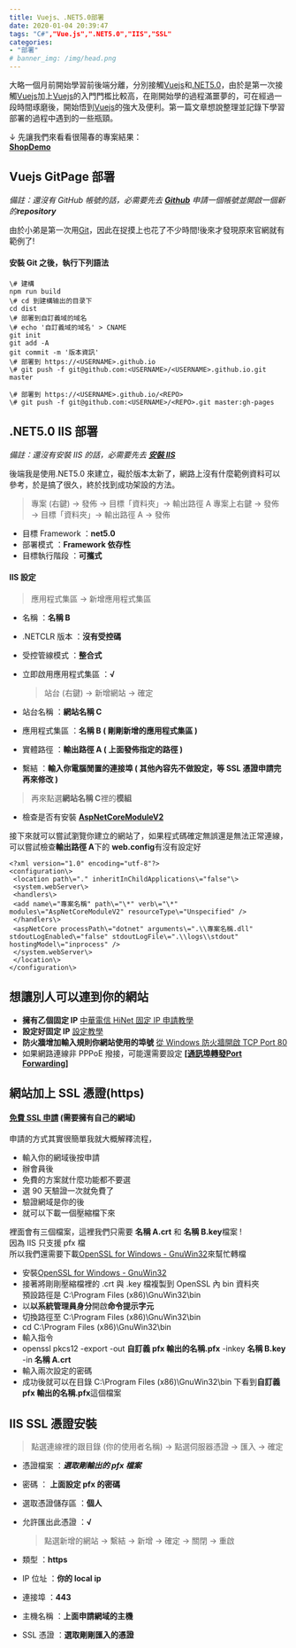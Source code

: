 ```yaml
---
title: Vuejs、.NET5.0部署
date: 2020-01-04 20:39:47
tags: "C#","Vue.js",".NET5.0","IIS","SSL"
categories: 
- "部署"
# banner_img: /img/head.png
---
```

大略一個月前開始學習前後端分離，分別接觸[Vuejs](https://vuejs.org/)和[.NET5.0](https://docs.microsoft.com/zh-tw/dotnet/core/dotnet-five)，由於是第一次接觸[Vuejs](https://vuejs.org/)加上[Vuejs](https://vuejs.org/)的入門門檻比較高，在剛開始學的過程滿噩夢的，可在經過一段時間琢磨後，開始悟到[Vuejs](https://vuejs.org/)的強大及便利。第一篇文章想說整理並記錄下學習部署的過程中遇到的一些瓶頸。

↓ 先讓我們來看看很陽春的專案結果：  
**[ShopDemo](https://shop.marcuschen.cc/)**

[](#Vuejs-GitPage-部署 "Vuejs GitPage 部署")Vuejs GitPage 部署
--------------------------------------------------------

_備註：還沒有 GitHub 帳號的話，必需要先去 **[Github](https://github.com/)** 申請一個帳號並開啟一個新的**repository**_

由於小弟是第一次用[Git](https://git-scm.com/)，因此在捉摸上也花了不少時間!後來才發現原來官網就有範例了!

#### [](#安裝-Git-之後，執行下列語法 "安裝 Git 之後，執行下列語法")安裝 Git 之後，執行下列語法

```
\# 建構  
npm run build  
\# cd 到建構输出的目录下  
cd dist  
\# 部署到自訂義域的域名  
\# echo '自訂義域的域名' > CNAME  
git init  
git add -A  
git commit -m '版本資訊'  
\# 部署到 https://<USERNAME>.github.io  
\# git push -f git@github.com:<USERNAME>/<USERNAME>.github.io.git master  
  
\# 部署到 https://<USERNAME>.github.io/<REPO>  
\# git push -f git@github.com:<USERNAME>/<REPO>.git master:gh-pages  
```
[](#NET5-0-IIS-部署 ".NET5.0 IIS 部署").NET5.0 IIS 部署
-------------------------------------------------

_備註：還沒有安裝 IIS 的話，必需要先去 **[安裝 IIS](https://melayogu.pixnet.net/blog/post/132694142-%5Biis%5D-win10-%E5%AE%89%E8%A3%9Diis)**_

後端我是使用.NET5.0 來建立，礙於版本太新了，網路上沒有什麼範例資料可以參考，於是搞了很久，終於找到成功架設的方法。

> 專案 (右鍵) → 發佈 → 目標「資料夾」→ 輸出路徑 A 專案上右鍵 → 發佈 → 目標「資料夾」→ 輸出路徑 A → 發佈

*   目標 Framework ：**net5.0**
*   部署模式 ：**Framework 依存性**
*   目標執行階段 ：**可攜式**

#### [](#IIS-設定 "IIS 設定")IIS 設定

> 應用程式集區 → 新增應用程式集區

*   名稱 ：**名稱 B**
*   .NETCLR 版本 ：**沒有受控碼**
*   受控管線模式 ：**整合式**
*   立即啟用應用程式集區 ：**√**
    
    > 站台 (右鍵) → 新增網站 → 確定
    
*   站台名稱 ：**網站名稱 C**
*   應用程式集區 ：**名稱 B ( 剛剛新增的應用程式集區 )**
*   實體路徑 ：**輸出路徑 A ( 上面發佈指定的路徑 )**
*   繫結 ：**輸入你電腦閒置的連接埠 ( 其他內容先不做設定，等 SSL 憑證申請完再來修改 )**

> 再來點選**網站名稱 C**裡的**模組**

*   檢查是否有安裝 **[AspNetCoreModuleV2](https://dotnet.microsoft.com/permalink/dotnetcore-current-windows-runtime-bundle-installer)**

接下來就可以嘗試瀏覽你建立的網站了，如果程式碼確定無誤還是無法正常連線，可以嘗試檢查**輸出路徑 A**下的 **web.config**有沒有設定好
```
<?xml version="1.0" encoding="utf-8"?>  
<configuration\>  
 <location path\="." inheritInChildApplications\="false"\>  
 <system.webServer\>  
 <handlers\>  
 <add name\="專案名稱" path\="\*" verb\="\*" modules\="AspNetCoreModuleV2" resourceType\="Unspecified" />  
 </handlers\>  
 <aspNetCore processPath\="dotnet" arguments\=".\\專案名稱.dll" stdoutLogEnabled\="false" stdoutLogFile\=".\\logs\\stdout" hostingModel\="inprocess" />  
 </system.webServer\>  
 </location\>  
</configuration\>  
```
[](#想讓別人可以連到你的網站 "想讓別人可以連到你的網站")想讓別人可以連到你的網站
--------------------------------------------

*   **擁有乙個固定 IP** [中華電信 HiNet 固定 IP 申請教學](https://free.com.tw/hinet-static-ip/)
*   **設定好固定 IP** [設定教學](https://andy6804tw.github.io/2019/09/09/win-static-ip/)
*   **防火牆增加輸入規則你網站使用的埠號** [從 Windows 防火牆開啟 TCP Port 80](https://wiki.mcneel.com/zh-tw/zoo/window7firewall)
*   如果網路連線非 PPPoE 撥接，可能還需要設定 **[\[通訊埠轉發Port Forwarding\]](https://wiki.mcneel.com/zh-tw/zoo/window7firewall)**

[](#網站加上-SSL-憑證-https "網站加上 SSL 憑證(https)")網站加上 SSL 憑證(https)
-------------------------------------------------------------

#### [](#免費-SSL-申請-需要擁有自己的網域 "免費 SSL 申請 (需要擁有自己的網域)")[免費 SSL 申請](https://www.sslforfree.com/) (需要擁有自己的網域)

申請的方式其實很簡單我就大概解釋流程，

*   輸入你的網域後按申請
*   辦會員後
*   免費的方案就什麼功能都不要選
*   選 90 天驗證一次就免費了
*   驗證網域是你的後
*   就可以下載一個壓縮檔下來

裡面會有三個檔案，這裡我們只需要 **名稱 A.crt** 和 **名稱 B.key**檔案 !  
因為 IIS 只支援 pfx 檔  
所以我們還需要下載[OpenSSL for Windows - GnuWin32](http://gnuwin32.sourceforge.net/packages/openssl.htm)來幫忙轉檔

*   安裝[OpenSSL for Windows - GnuWin32](http://gnuwin32.sourceforge.net/packages/openssl.htm)
*   接著將剛剛壓縮檔裡的 .crt 與 .key 檔複製到 OpenSSL 內 bin 資料夾  
    預設路徑是 C:\\Program Files (x86)\\GnuWin32\\bin
*   以**以系統管理員身分**開啟**命令提示字元**
*   切換路徑至 C:\\Program Files (x86)\\GnuWin32\\bin
*   cd C:\\Program Files (x86)\\GnuWin32\\bin
*   輸入指令
*   openssl pkcs12 -export -out **自訂義 pfx 輸出的名稱.pfx** -inkey **名稱 B.key** -in **名稱 A.crt**
*   輸入兩次設定的密碼
*   成功後就可以在目錄 C:\\Program Files (x86)\\GnuWin32\\bin 下看到**自訂義 pfx 輸出的名稱.pfx**這個檔案

[](#IIS-SSL-憑證安裝 "IIS SSL 憑證安裝")IIS SSL 憑證安裝
--------------------------------------------

> 點選連線裡的跟目錄 (你的使用者名稱) → 點選伺服器憑證 → 匯入 → 確定

*   憑證檔案 ：**_選取剛輸出的 pfx 檔案_**
*   密碼 ： **上面設定 pfx 的密碼**
*   選取憑證儲存區 ：**個人**
*   允許匯出此憑證 ：**√**
    
    > 點選新增的網站 → 繫結 → 新增 → 確定 → 關閉 → 重啟
    
*   類型 ：**https**
*   IP 位址 ：**你的 local ip**
*   連接埠 ：**443**
*   主機名稱 ：**上面申請網域的主機**
*   SSL 憑證 ：**選取剛剛匯入的憑證**